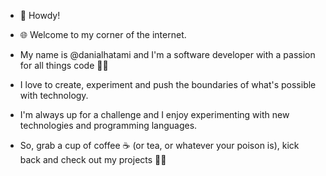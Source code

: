 - 👋 Howdy!
- 🌐 Welcome to my corner of the internet.

- My name is @danialhatami and I'm a software developer with a passion for all things code 👨‍💻
- I love to create, experiment and push the boundaries of what's possible with technology.
- I'm always up for a challenge and I enjoy experimenting with new technologies and programming languages.
- So, grab a cup of coffee ☕ (or tea, or whatever your poison is), kick back and check out my projects 🫶🏻
